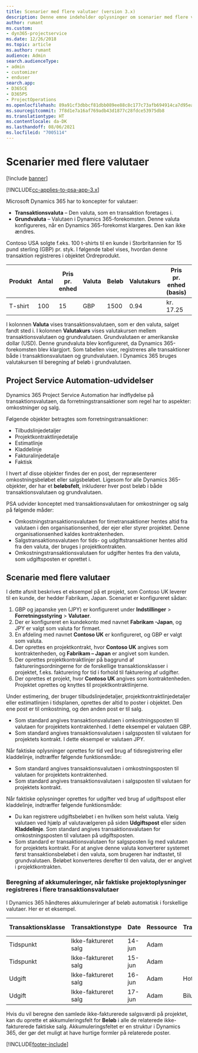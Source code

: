 ```yaml
---
title: Scenarier med flere valutaer (version 3.x)
description: Denne emne indeholder oplysninger om scenarier med flere valutaer.
author: rumant
ms.custom:
- dyn365-projectservice
ms.date: 12/26/2018
ms.topic: article
ms.author: rumant
audience: Admin
search.audienceType:
- admin
- customizer
- enduser
search.app:
- D365CE
- D365PS
- ProjectOperations
ms.openlocfilehash: 89a91cf3dbbcf81dbb089ee88c8c177c73afb694914ca7d95eae96776d38abed
ms.sourcegitcommit: 7f8d1e7a16af769adb43d1877c28fdce53975db8
ms.translationtype: HT
ms.contentlocale: da-DK
ms.lasthandoff: 08/06/2021
ms.locfileid: "7005114"
---
```

# <a name="multiple-currency-scenarios"></a>Scenarier med flere valutaer

[!include [banner](../includes/psa-now-project-operations.md)]

[!INCLUDE[cc-applies-to-psa-app-3.x](../includes/cc-applies-to-psa-app-3x.md)]

Microsoft Dynamics 365 har to koncepter for valutaer:

- **Transaktionsvaluta** – Den valuta, som en transaktion foretages i. 
- **Grundvaluta** – Valutaen i Dynamics 365-forekomsten. Denne valuta konfigureres, når en Dynamics 365-forekomst klargøres. Den kan ikke ændres.

Contoso USA solgte f.eks. 100 t-shirts til en kunde i Storbritannien for 15 pund sterling (GBP) pr. styk. I følgende tabel vises, hvordan denne transaktion registreres i objektet Ordreprodukt.

| Produkt | Antal | Pris pr. enhed | Valuta | Beløb | Valutakurs | Pris pr. enhed (basis)| Beløb (basis)|
|---------|----------|----------------|----------|--------|---------------|----------------------|--------------|
| T-shirt | 100      | 15             | GBP      | 1500   | 0.94          | kr. 17.25               | kr. 1,725       |

I kolonnen **Valuta** vises transaktionsvalutaen, som er den valuta, salget fandt sted i. I kolonnen **Valutakurs** vises valutakursen mellem transaktionsvalutaen og grundvalutaen. Grundvalutaen er amerikanske dollar (USD). Denne grundvaluta blev konfigureret, da Dynamics 365-forekomsten blev klargjort.
Som tabellen viser, registreres alle transaktioner både i transaktionsvalutaen og grundvalutaen. I Dynamics 365 bruges valutakursen til beregning af beløb i grundvalutaen.

## <a name="project-service-automation-extensions"></a>Project Service Automation-udvidelser

Dynamics 365 Project Service Automation har indflydelse på transaktionsvalutaen, da forretningstransaktioner som regel har to aspekter: omkostninger og salg.

Følgende objekter betragtes som forretningstransaktioner:

- Tilbudslinjedetaljer
- Projektkontraktlinjedetalje
- Estimatlinje
- Kladdelinje
- Fakturalinjedetalje
- Faktisk

I hvert af disse objekter findes der en post, der repræsenterer omkostningsbeløbet eller salgsbeløbet. Ligesom for alle Dynamics 365-objekter, der har et **beløbsfelt**, inkluderer hver post beløb i både transaktionsvalutaen og grundvalutaen. 

PSA udvider konceptet med transaktionsvalutaen for omkostninger og salg på følgende måder:

- Omkostningstransaktionsvalutaen for timetransaktioner hentes altid fra valutaen i den organisationsenhed, der ejer eller styrer projektet. Denne organisationsenhed kaldes kontraktenheden.
- Salgstransaktionsvalutaen for tids- og udgiftstransaktioner hentes altid fra den valuta, der bruges i projektkontrakten.
- Omkostningstransaktionsvalutaen for udgifter hentes fra den valuta, som udgiftsposten er oprettet i.

## <a name="multiple-currency-scenario"></a>Scenarie med flere valutaer

I dette afsnit beskrives et eksempel på et projekt, som Contoso UK leverer til en kunde, der hedder Fabrikam, Japan. Scenariet er konfigureret sådan:

1. GBP og japanske yen (JPY) er konfigureret under **Indstillinger** \> **Forretningsstyring** \> **Valutaer**. 
2. Der er konfigureret en kundekonto med navnet **Fabrikam -Japan**, og JPY er valgt som valuta for firmaet.
3. En afdeling med navnet **Contoso UK** er konfigureret, og GBP er valgt som valuta.
4. Der oprettes en projektkontrakt, hvor **Contoso UK** angives som kontraktenheden, og **Fabrikam – Japan** er angivet som kunden.
5. Der oprettes projektkontraktlinjer på baggrund af faktureringsordningerne for de forskellige transaktionsklasser i projektet, f.eks. fakturering for tid i forhold til fakturering af udgifter.
6. Der oprettes et projekt, hvor **Contoso UK** angives som kontraktenheden. Projektet oprettes og knyttes til projektkontraktlinjerne.


Under estimering, der bruger tilbudslinjedetaljer, projektkontraktlinjedetaljer eller estimatlinjen i tidsplanen, oprettes der altid to poster i objektet. Den ene post er til omkostning, og den anden post er til salg.

- Som standard angives transaktionsvalutaen i omkostningsposten til valutaen for projektets kontraktenhed. I dette eksempel er valutaen GBP.
- Som standard angives transaktionsvalutaen i salgsposten til valutaen for projektets kontrakt. I dette eksempel er valutaen JPY.

Når faktiske oplysninger oprettes for tid ved brug af tidsregistrering eller kladdelinje, indtræffer følgende funktionsmåde:

- Som standard angives transaktionsvalutaen i omkostningsposten til valutaen for projektets kontraktenhed.
- Som standard angives transaktionsvalutaen i salgsposten til valutaen for projektets kontrakt.

Når faktiske oplysninger oprettes for udgifter ved brug af udgiftspost eller kladdelinje, indtræffer følgende funktionsmåde:

- Du kan registrere udgiftsbeløbet i en hvilken som helst valuta. Vælg valutaen ved hjælp af valutavælgeren på siden **Udgiftspost** eller siden **Kladdelinje**. Som standard angives transaktionsvalutaen for omkostningsposten til valutaen på udgiftsposten. 
- Som standard er transaktionsvalutaen for salgsposten lig med valutaen for projektets kontrakt. For at angive denne valuta konverterer systemet først transaktionsbeløbet i den valuta, som brugeren har indtastet, til grundvalutaen. Beløbet konverteres derefter til den valuta, der er angivet i projektkontrakten. 

### <a name="computing-roll-ups-when-project-actuals-are-recorded-in-multiple-transaction-currencies"></a>Beregning af akkumuleringer, når faktiske projektoplysninger registreres i flere transaktionsvalutaer

I Dynamics 365 håndteres akkumuleringer af beløb automatisk i forskellige valutaer. Her er et eksempel.

| Transaktionsklasse | Transaktionstype| Date   | Ressource | Transaktionskategori | Antal | Enhedspris | Beløb      | Valutakurs | Beløb i grundvaluta |
|-------------------|------------------|--------|----------|----------------------|----------|--------------|-------------|---------------|----------------|
| Tidspunkt              | Ikke-faktureret salg   | 14-jun | Adam  |                      | 8 timer    | 20.000 JPY    | 160.000 JPY | 123           | 1.300,81 USD    |
| Tidspunkt              | Ikke-faktureret salg   | 15-jun | Adam  |                      | 8 timer    | 20.000 JPY    | 160.000 JPY | 123           | 1.300,81 USD    |
| Udgift           | Ikke-faktureret salg   | 16-jun | Adam  | Hotel                | 1 EA     | 250 EUR      | 250 EUR     | 0,94          | 265,95 USD     |
| Udgift           | Ikke-faktureret salg   | 17-jun | Adam  | Biludlejning           | 1 EA     | 150 EUR      | 150 EUR     | 0,94          | 159,57 USD     |

Hvis du vil beregne den samlede ikke-fakturerede salgsværdi på projektet, kan du oprette et akkumuleringsfelt for **Beløb** i alle de relaterede ikke-fakturerede faktiske salg. Akkumuleringsfeltet er en struktur i Dynamics 365, der gør det muligt at have hurtige formler på relaterede poster.


[!INCLUDE[footer-include](../includes/footer-banner.md)]